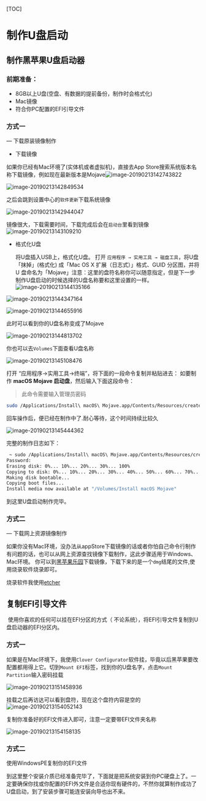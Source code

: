 [TOC]

# 制作U盘启动

## 制作黑苹果U盘启动器

### 前期准备：

- 8GB以上U盘(空盘、有数据的提前备份，制作时会格式化)
- Mac镜像
- 符合你PC配置的EFI引导文件


### 方式一

— 下载原装镜像制作

- 下载镜像

如果你已经有Mac环境了(实体机或者虚拟机)，直接去App Store搜索系统版本名称下载镜像，例如现在最新版本是Mojave![image-20190213142743822](https://ws2.sinaimg.cn/large/006tNc79gy1g04s4fmtn2j313u0qgwwz.jpg)

![image-20190213142849534](https://ws4.sinaimg.cn/large/006tNc79gy1g04s5zq4i5j31ha0d4q6x.jpg)

之后会跳到设置中心的`软件更新`下载系统镜像

![image-20190213142944047](https://ws3.sinaimg.cn/large/006tNc79gy1g04s6eppj9j31180esn20.jpg)

镜像很大，下载需要时间，下载完成后会在`启动台`里看到镜像![image-20190213143109210](https://ws4.sinaimg.cn/large/006tNc79gy1g04s7w0onfj30dc05qmym.jpg)

- 格式化U盘

   将U盘插入USB上，格式化U盘。
   打开 `应用程序 → 实用工具 → 磁盘工具`，将U盘「抹掉」(格式化) 成「Mac OS X 扩展（日志式）」格式、GUID 分区图，并将 U 盘命名为「Mojave」注意：这里的盘符名称你可以随意指定，但是下一步制作U盘启动的时候选择的U盘名称要和这里设置的一样。![image-20190213144135166](https://ws4.sinaimg.cn/large/006tNc79gy1g04skuu6pmj30au07qdja.jpg)

![image-20190213144347164](https://ws1.sinaimg.cn/large/006tNc79gy1g04slr6khdj31fe0i4nja.jpg)

![image-20190213144655916](https://ws1.sinaimg.cn/large/006tNc79gy1g04so910azj30qc078jxl.jpg)

此时可以看到你的U盘名称变成了Mojave

![image-20190213144813702](https://ws4.sinaimg.cn/large/006tNc79gy1g04splpfw2j31fa0g611k.jpg)

你也可以去`Volumes`下面查看U盘名称

![image-20190213145108476](https://ws2.sinaimg.cn/large/006tNc79gy1g04ssmrec4j30sq07gt9t.jpg)

打开 “应用程序→实用工具→终端”，将下面的一段命令复制并粘贴进去：
如要制作 **macOS Mojave 启动盘**，然后输入下面这段命令：

> 此命令需要输入管理员密码

```bash
sudo /Applications/Install\ macOS\ Mojave.app/Contents/Resources/createinstallmedia --volume /Volumes/Mojave /Applications/Install\ macOS\ Mojave.app --nointeraction
```

回车操作后，便已经在制作中了.耐心等待，这个时间持续比较久

![image-20190213145444362](https://ws4.sinaimg.cn/large/006tNc79gy1g04swdlxm2j31bm05sq40.jpg)

完整的制作日志如下：

```bash
 ~ sudo /Applications/Install\ macOS\ Mojave.app/Contents/Resources/createinstallmedia --volume /Volumes/Mojave /Applications/Install\ macOS\ Mojave.app --nointeraction
Password:
Erasing disk: 0%... 10%... 20%... 30%... 100%
Copying to disk: 0%... 10%... 20%... 30%... 40%... 50%... 60%... 70%... 80%... 90%... 100%
Making disk bootable...
Copying boot files...
Install media now available at "/Volumes/Install macOS Mojave"
```

到这里U盘启动制作完毕。

### 方式二

— 下载网上资源镜像制作

如果你没有Mac环境，没办法从appStore下载镜像的话或者你怕自己命令行制作有问题的话，也可以从网上资源查找镜像下载制作，这此步骤适用于Windows、Mac环境。
你可以到[黑苹果乐园](https://imac.hk/category/macos/)下载镜像，下载下来的是一个`dmg`结尾的文件,使用烧录软件烧录即可。

烧录软件我使用[etcher](https://www.balena.io/etcher/) 


## 复制EFI引导文件

​        使用你喜欢的任何可以挂在EFI分区的方式（ 不论系统），将EFI引导文件复制到U盘启动器的EFI分区内。
### 方式一

如果是在Mac环境下，我使用`Clover Configurator`软件挂，毕竟以后黑苹果要改配置都用得上它。切到`Mount EFI`标签，找到你的U盘名字，点击`Mount Partition`输入密码挂载

![image-20190213151458936](https://ws2.sinaimg.cn/large/006tNc79gy1g04thg6n71j31hw0u0too.jpg)

挂载之后再访达可以看到盘符，现在这个盘符内容是空的![image-20190213154052143](https://ws1.sinaimg.cn/large/006tNc79gy1g04u8di62gj316u0o4thy.jpg)

复制你准备好的EFI文件进入即可，注意一定要带EFI文件夹名称

![image-20190213154158135](https://ws3.sinaimg.cn/large/006tNc79gy1g04u9iiofxj316s0o8thz.jpg)
 
### 方式二

使用WindowsPE复制你的EFI文件


到这里整个安装介质已经准备完毕了，下面就是把系统安装到你PC硬盘上了。一定要确保你找或你配置的EFI外文件是合适你现有硬件的，不然你就算制作成功了U盘启动，到了安装步骤可能连安装向导也出不来。

